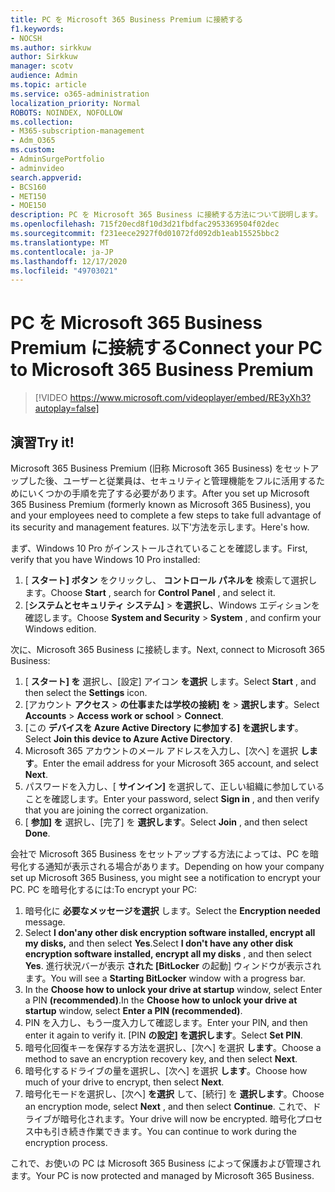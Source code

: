 ```yaml
---
title: PC を Microsoft 365 Business Premium に接続する
f1.keywords:
- NOCSH
ms.author: sirkkuw
author: Sirkkuw
manager: scotv
audience: Admin
ms.topic: article
ms.service: o365-administration
localization_priority: Normal
ROBOTS: NOINDEX, NOFOLLOW
ms.collection:
- M365-subscription-management
- Adm_O365
ms.custom:
- AdminSurgePortfolio
- adminvideo
search.appverid:
- BCS160
- MET150
- MOE150
description: PC を Microsoft 365 Business に接続する方法について説明します。
ms.openlocfilehash: 715f20ecd8f10d3d21fbdfac2953369504f02dec
ms.sourcegitcommit: f231eece2927f0d01072fd092db1eab15525bbc2
ms.translationtype: MT
ms.contentlocale: ja-JP
ms.lasthandoff: 12/17/2020
ms.locfileid: "49703021"
---
```

# <a name="connect-your-pc-to-microsoft-365-business-premium"></a><span data-ttu-id="1e01e-103">PC を Microsoft 365 Business Premium に接続する</span><span class="sxs-lookup"><span data-stu-id="1e01e-103">Connect your PC to Microsoft 365 Business Premium</span></span>

> [!VIDEO https://www.microsoft.com/videoplayer/embed/RE3yXh3?autoplay=false]

## <a name="try-it"></a><span data-ttu-id="1e01e-104">演習</span><span class="sxs-lookup"><span data-stu-id="1e01e-104">Try it!</span></span>
<span data-ttu-id="1e01e-105">Microsoft 365 Business Premium (旧称 Microsoft 365 Business) をセットアップした後、ユーザーと従業員は、セキュリティと管理機能をフルに活用するためにいくつかの手順を完了する必要があります。</span><span class="sxs-lookup"><span data-stu-id="1e01e-105">After you set up Microsoft 365 Business Premium (formerly known as Microsoft 365 Business), you and your employees need to complete a few steps to take full advantage of its security and management features.</span></span> <span data-ttu-id="1e01e-106">以下&#39;方法を示します。</span><span class="sxs-lookup"><span data-stu-id="1e01e-106">Here&#39;s how.</span></span>

<span data-ttu-id="1e01e-107">まず、Windows 10 Pro がインストールされていることを確認します。</span><span class="sxs-lookup"><span data-stu-id="1e01e-107">First, verify that you have Windows 10 Pro installed:</span></span>

1. <span data-ttu-id="1e01e-108">[  **スタート] ボタン** をクリックし、  **コントロール パネルを** 検索して選択します。</span><span class="sxs-lookup"><span data-stu-id="1e01e-108">Choose  **Start** , search for  **Control Panel** , and select it.</span></span>
2. <span data-ttu-id="1e01e-109">[**システムとセキュリティ システム]**   >   **を選択し**、Windows エディションを確認します。</span><span class="sxs-lookup"><span data-stu-id="1e01e-109">Choose  **System and Security**  >  **System** , and confirm your Windows edition.</span></span>

<span data-ttu-id="1e01e-110">次に、Microsoft 365 Business に接続します。</span><span class="sxs-lookup"><span data-stu-id="1e01e-110">Next, connect to Microsoft 365 Business:</span></span>

1. <span data-ttu-id="1e01e-111">[  **スタート] を** 選択し、[設定] アイコン  **を選択** します。</span><span class="sxs-lookup"><span data-stu-id="1e01e-111">Select  **Start** , and then select the  **Settings** icon.</span></span>
2. <span data-ttu-id="1e01e-112">[アカウント **アクセス**  >   **の仕事または学校の接続] を**   >   **選択します**。</span><span class="sxs-lookup"><span data-stu-id="1e01e-112">Select  **Accounts** >  **Access work or school**  >  **Connect**.</span></span>
3. <span data-ttu-id="1e01e-113">[この  **デバイスを Azure Active Directory に参加する] を選択します**。</span><span class="sxs-lookup"><span data-stu-id="1e01e-113">Select  **Join this device to Azure Active Directory**.</span></span>
4. <span data-ttu-id="1e01e-114">Microsoft 365 アカウントのメール アドレスを入力し、[次へ] を選択  **します**。</span><span class="sxs-lookup"><span data-stu-id="1e01e-114">Enter the email address for your Microsoft 365 account, and select  **Next**.</span></span>
5. <span data-ttu-id="1e01e-115">パスワードを入力し、[  **サインイン]** を選択して、正しい組織に参加していることを確認します。</span><span class="sxs-lookup"><span data-stu-id="1e01e-115">Enter your password, select  **Sign in** , and then verify that you are joining the correct organization.</span></span>
6. <span data-ttu-id="1e01e-116">[  **参加] を** 選択し、[完了] を  **選択します**。</span><span class="sxs-lookup"><span data-stu-id="1e01e-116">Select  **Join** , and then select  **Done**.</span></span>

<span data-ttu-id="1e01e-117">会社で Microsoft 365 Business をセットアップする方法によっては、PC を暗号化する通知が表示される場合があります。</span><span class="sxs-lookup"><span data-stu-id="1e01e-117">Depending on how your company set up Microsoft 365 Business, you might see a notification to encrypt your PC.</span></span> <span data-ttu-id="1e01e-118">PC を暗号化するには:</span><span class="sxs-lookup"><span data-stu-id="1e01e-118">To encrypt your PC:</span></span>

1. <span data-ttu-id="1e01e-119">暗号化に  **必要なメッセージを選択**  します。</span><span class="sxs-lookup"><span data-stu-id="1e01e-119">Select the  **Encryption needed**  message.</span></span>
2. <span data-ttu-id="1e01e-120">Select  **I don&#39;any other disk encryption software installed, encrypt all my disks,** and then select  **Yes**.</span><span class="sxs-lookup"><span data-stu-id="1e01e-120">Select  **I don&#39;t have any other disk encryption software installed, encrypt all my disks** , and then select  **Yes**.</span></span> <span data-ttu-id="1e01e-121">進行状況バーが表示  **された [BitLocker**  の起動] ウィンドウが表示されます。</span><span class="sxs-lookup"><span data-stu-id="1e01e-121">You will see a  **Starting BitLocker**  window with a progress bar.</span></span>
3. <span data-ttu-id="1e01e-122">In the  **Choose how to unlock your drive at startup**  window, select Enter a PIN **(recommended)**.</span><span class="sxs-lookup"><span data-stu-id="1e01e-122">In the  **Choose how to unlock your drive at startup**  window, select **Enter a PIN (recommended)**.</span></span>
4. <span data-ttu-id="1e01e-123">PIN を入力し、もう一度入力して確認します。</span><span class="sxs-lookup"><span data-stu-id="1e01e-123">Enter your PIN, and then enter it again to verify it.</span></span> <span data-ttu-id="1e01e-124">[PIN  **の設定] を選択します**。</span><span class="sxs-lookup"><span data-stu-id="1e01e-124">Select  **Set PIN**.</span></span>
5. <span data-ttu-id="1e01e-125">暗号化回復キーを保存する方法を選択し、[次へ] を選択  **します**。</span><span class="sxs-lookup"><span data-stu-id="1e01e-125">Choose a method to save an encryption recovery key, and then select  **Next**.</span></span>
6. <span data-ttu-id="1e01e-126">暗号化するドライブの量を選択し、[次へ] を選択  **します**。</span><span class="sxs-lookup"><span data-stu-id="1e01e-126">Choose how much of your drive to encrypt, then select  **Next**.</span></span>
7. <span data-ttu-id="1e01e-127">暗号化モードを選択し、[次へ]  **を選択** して、[続行] を  **選択します**。</span><span class="sxs-lookup"><span data-stu-id="1e01e-127">Choose an encryption mode, select  **Next** , and then select  **Continue**.</span></span> <span data-ttu-id="1e01e-128">これで、ドライブが暗号化されます。</span><span class="sxs-lookup"><span data-stu-id="1e01e-128">Your drive will now be encrypted.</span></span> <span data-ttu-id="1e01e-129">暗号化プロセス中も引き続き作業できます。</span><span class="sxs-lookup"><span data-stu-id="1e01e-129">You can continue to work during the encryption process.</span></span>

<span data-ttu-id="1e01e-130">これで、お使いの PC は Microsoft 365 Business によって保護および管理されます。</span><span class="sxs-lookup"><span data-stu-id="1e01e-130">Your PC is now protected and managed by Microsoft 365 Business.</span></span>